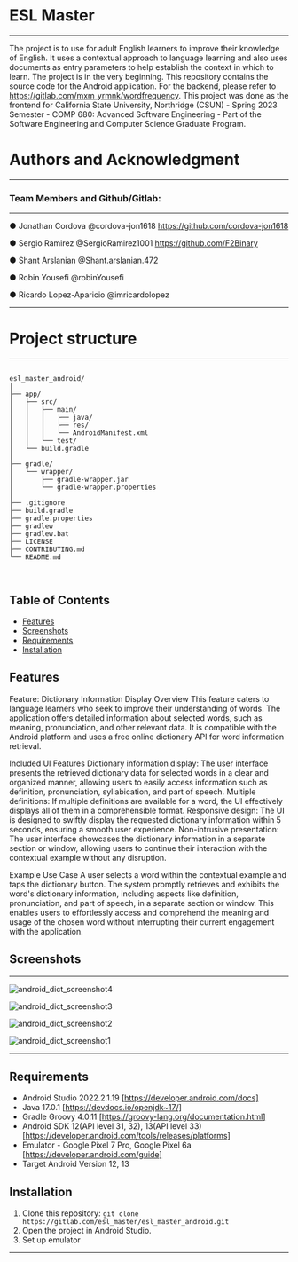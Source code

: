 # ESL Master
--------------
The project is to use for adult English learners to improve their knowledge of English. It uses a contextual approach to language learning and also uses documents as entry parameters to help establish the context in which to learn. The project is in the very beginning.
This repository contains the source code for the Android application. For the backend, please refer to https://gitlab.com/mxm_yrmnk/wordfrequency.
This project was done as the frontend for California State University, Northridge (CSUN) - Spring 2023 Semester - COMP 680: Advanced Software Engineering - Part of the Software Engineering and Computer Science Graduate Program.


# Authors and Acknowledgment
--------------

### Team Members and Github/Gitlab:
--------------
●	Jonathan Cordova          @cordova-jon1618          https://github.com/cordova-jon1618

●	Sergio Ramirez 	          @SergioRamirez1001        https://github.com/F2Binary

●	Shant Arslanian 	        @Shant.arslanian.472

●	Robin Yousefi 	          @robinYousefi

●	Ricardo Lopez-Aparicio    @imricardolopez

--------------

# Project structure
--------------

```

esl_master_android/
│
├── app/
│   ├── src/
│   │   ├── main/
│   │   │   ├── java/
│   │   │   ├── res/
│   │   │   └── AndroidManifest.xml
│   │   └── test/
│   └── build.gradle
│
├── gradle/
│   └── wrapper/
│       ├── gradle-wrapper.jar
│       └── gradle-wrapper.properties
│
├── .gitignore
├── build.gradle
├── gradle.properties
├── gradlew
├── gradlew.bat
├── LICENSE
├── CONTRIBUTING.md
└── README.md



```
## Table of Contents

- [Features](#features)
- [Screenshots](#screenshots)
- [Requirements](#requirements)
- [Installation](#installation)

## Features

Feature: Dictionary Information Display
Overview
This feature caters to language learners who seek to improve their understanding of words. The application offers detailed information about selected words, such as meaning, pronunciation, and other relevant data. It is compatible with the Android platform and uses a free online dictionary API for word information retrieval.

Included UI Features
Dictionary information display: The user interface presents the retrieved dictionary data for selected words in a clear and organized manner, allowing users to easily access information such as definition, pronunciation, syllabication, and part of speech.
Multiple definitions: If multiple definitions are available for a word, the UI effectively displays all of them in a comprehensible format.
Responsive design: The UI is designed to swiftly display the requested dictionary information within 5 seconds, ensuring a smooth user experience.
Non-intrusive presentation: The user interface showcases the dictionary information in a separate section or window, allowing users to continue their interaction with the contextual example without any disruption.

Example Use Case
A user selects a word within the contextual example and taps the dictionary button. The system promptly retrieves and exhibits the word's dictionary information, including aspects like definition, pronunciation, and part of speech, in a separate section or window. This enables users to effortlessly access and comprehend the meaning and usage of the chosen word without interrupting their current engagement with the application.

## Screenshots
--------------

![android_dict_screenshot4](https://github.com/user-attachments/assets/3ae14633-5aa4-44a1-987a-99552c604a20)

![android_dict_screenshot3](https://github.com/user-attachments/assets/629554b4-7b4c-4894-8c77-db57b04c2314)

![android_dict_screenshot2](https://github.com/user-attachments/assets/1d652eaf-0503-41bb-9959-607842f3c74e)

![android_dict_screenshot1](https://github.com/user-attachments/assets/d503d8bd-bb36-49fd-917c-2b01757998e9)

--------------

## Requirements

- Android Studio 2022.2.1.19 [https://developer.android.com/docs]
- Java 17.0.1 [https://devdocs.io/openjdk~17/]
- Gradle Groovy 4.0.11 [https://groovy-lang.org/documentation.html]
- Android SDK 12(API level 31, 32), 13(API level 33) [https://developer.android.com/tools/releases/platforms]
- Emulator - Google Pixel 7 Pro, Google Pixel 6a [https://developer.android.com/guide]
- Target Android Version 12, 13

## Installation

1. Clone this repository: `git clone https://gitlab.com/esl_master/esl_master_android.git`
2. Open the project in Android Studio.
3. Set up emulator

--------------
